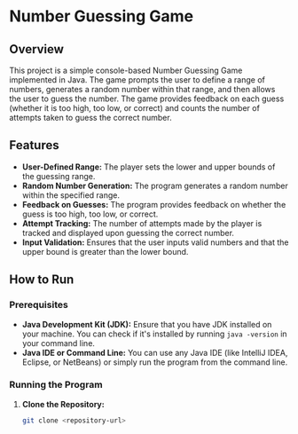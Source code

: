 # Number Guessing Game

## Overview

This project is a simple console-based Number Guessing Game implemented in Java. The game prompts the user to define a range of numbers, generates a random number within that range, and then allows the user to guess the number. The game provides feedback on each guess (whether it is too high, too low, or correct) and counts the number of attempts taken to guess the correct number.

## Features

- **User-Defined Range:** The player sets the lower and upper bounds of the guessing range.
- **Random Number Generation:** The program generates a random number within the specified range.
- **Feedback on Guesses:** The program provides feedback on whether the guess is too high, too low, or correct.
- **Attempt Tracking:** The number of attempts made by the player is tracked and displayed upon guessing the correct number.
- **Input Validation:** Ensures that the user inputs valid numbers and that the upper bound is greater than the lower bound.

## How to Run

### Prerequisites

- **Java Development Kit (JDK):** Ensure that you have JDK installed on your machine. You can check if it's installed by running `java -version` in your command line.
- **Java IDE or Command Line:** You can use any Java IDE (like IntelliJ IDEA, Eclipse, or NetBeans) or simply run the program from the command line.

### Running the Program

1. **Clone the Repository:**
   ```bash
   git clone <repository-url>
